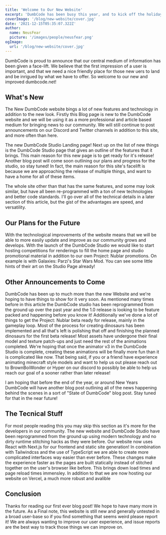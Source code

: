 ```yaml
---
title: 'Welcome to Our New Website'
excerpt: 'DumbCode has been busy this year, and to kick off the holiday season we have been working on bringing our marketing up to date with the world. Since we are working so hard to get things ready with the DumbCode Studio and Project: Nublar we thought it was important that our website, often the first impression for new people curious about what we do, is as engaging as our other projects. So join us in welcoming our new website to the world wide web!'
coverImage: '/blog/new-website/cover.jpg'
date: '2021-12-15T05:35:07.322Z'
author:
  name: NeusFear
  picture: '/images/people/neusfear.png'
ogImage:
  url: '/blog/new-website/cover.jpg'
---
```


DumbCode is proud to announce that our central medium of information has been given a face-lift. We believe that the first impression of a user is important, and that we need a nice friendly place for those new uers to land and be inrigued by what we have to offer. So welcome to our new and improved dumbcode.net!

## What's New

The New DumbCode website bings a lot of new features and technology in addition to the new look. Firstly this Blog page is new to the DumbCode website and we will be using it as a more professional and article based medium for bringing news to our community. We will still continue to post announcements on our Discord and Twitter channels in addition to this site, and more often than here.

The new DumbCode Studio Landing page! Next up on the list of new things is the DumbCode Studio page that gives an outline of the features that it brings. This main reason for this new page is to get ready for it's release! Another blog post will come soon outlining our plans and progress for the studio, so stay tuned! In fact, the main reason for this site's facelift is because we are approaching the release of multiple things, and want to have a home for all of these items.

The whole site other than that has the same features, and some may look similar, but have all been re-programmed with a ton of new technologies and better code standards. I'll go over all of the technical details in a later section of this article, but the gist of the advantages are speed, and versatility.

## Our Plans for the Future

With the technological improvements of the website means that we will be able to more easily update and improve as our community grows and develops. With the launch of the DumbCode Studio we would like to start hosting competitions for renderings to fill the home page and studio promotional material in addition to our own Project: Nublar promotions. On example is with Galaxies: Parzi's Star Wars Mod. You can see some little hints of their art on the Studio Page already!

## Other Announcements to Come

DumbCode has been up to much more than the new Website and we're hoping to have things to show for it very soon. As mentioned many times before in this article the DumbCode studio has been reprogrammed from the ground up over the past year and the 1.0 release is looking to be feature packed and happening before you know it! Additionally we've done a lot of things to get the Project: Nublar beta ready for release, mainly in the gameplay loop. Most of the process for creating dinosaurs has been implemented and all that's left is polishing that off and finishing the planned dinosaurs for the first beta release! Most assets have undergone their final model and texture patch-ups and just need the rest of the animations completed. We're hoping that once the animator v3 in the DumbCode Studio is complete, creating these animations will be finally more fun than it is complicated like now. That being said, if you or a friend have experience animating minecraft style models and want to help us out please reach out to BrownBoiWonder or Hyper on our discord to possibly be able to help us reach our goal of a sooner rather than later release!

I am hoping that before the end of the year, or around New Years DumbCode will have another blog post outlining all of the news happening behind the scenes in a sort of "State of DumbCode" blog post. Stay tuned for that in the near future!

## The Tecnical Stuff

For most people reading this you may skip this section as it's more for the developers in our community. The new website and DumbCode Studio have been reprogrammed from the ground up using modern technology and no dirty runtime stitching hacks as they were before. Our website now uses React with Next.js for our frontend and static site generation! In combination with Tailwindcss and the use of TypeScript we are able to create more complicated interfaces way easier than ever before. These changes make the experience faster as the pages are built statically instead of stitched together on the user's browser like before. This brings down load times and page reload times immensley. In addition to that we are now hosting our website on Vercel, a much more robust and avalible 

## Conclusion

Thanks for reading our first ever blog post! We hope to have many more in the future. As a Final note, this website is still new and generally untested in a broad user-base so if you find something that seems weird please report it! We are always wanting to improve our user experience, and issue reports are the best way to track those things we can improve on.